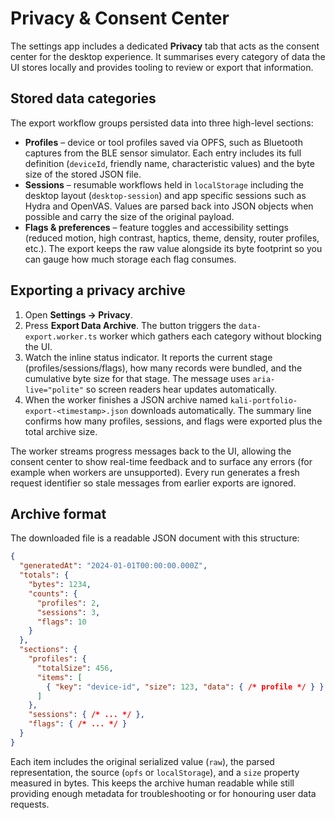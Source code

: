 # Privacy & Consent Center

The settings app includes a dedicated **Privacy** tab that acts as the consent
center for the desktop experience. It summarises every category of data the UI
stores locally and provides tooling to review or export that information.

## Stored data categories

The export workflow groups persisted data into three high-level sections:

- **Profiles** – device or tool profiles saved via OPFS, such as Bluetooth
  captures from the BLE sensor simulator. Each entry includes its full
  definition (`deviceId`, friendly name, characteristic values) and the byte
  size of the stored JSON file.
- **Sessions** – resumable workflows held in `localStorage` including the
  desktop layout (`desktop-session`) and app specific sessions such as Hydra and
  OpenVAS. Values are parsed back into JSON objects when possible and carry the
  size of the original payload.
- **Flags & preferences** – feature toggles and accessibility settings (reduced
  motion, high contrast, haptics, theme, density, router profiles, etc.). The
  export keeps the raw value alongside its byte footprint so you can gauge how
  much storage each flag consumes.

## Exporting a privacy archive

1. Open **Settings → Privacy**.
2. Press **Export Data Archive**. The button triggers the
   `data-export.worker.ts` worker which gathers each category without blocking
   the UI.
3. Watch the inline status indicator. It reports the current stage
   (profiles/sessions/flags), how many records were bundled, and the cumulative
   byte size for that stage. The message uses `aria-live="polite"` so screen
   readers hear updates automatically.
4. When the worker finishes a JSON archive named
   `kali-portfolio-export-<timestamp>.json` downloads automatically. The
   summary line confirms how many profiles, sessions, and flags were exported
   plus the total archive size.

The worker streams progress messages back to the UI, allowing the consent center
to show real-time feedback and to surface any errors (for example when workers
are unsupported). Every run generates a fresh request identifier so stale
messages from earlier exports are ignored.

## Archive format

The downloaded file is a readable JSON document with this structure:

```json
{
  "generatedAt": "2024-01-01T00:00:00.000Z",
  "totals": {
    "bytes": 1234,
    "counts": {
      "profiles": 2,
      "sessions": 3,
      "flags": 10
    }
  },
  "sections": {
    "profiles": {
      "totalSize": 456,
      "items": [
        { "key": "device-id", "size": 123, "data": { /* profile */ } }
      ]
    },
    "sessions": { /* ... */ },
    "flags": { /* ... */ }
  }
}
```

Each item includes the original serialized value (`raw`), the parsed representation, the
source (`opfs` or `localStorage`), and a `size` property measured in bytes. This
keeps the archive human readable while still providing enough metadata for
troubleshooting or for honouring user data requests.
